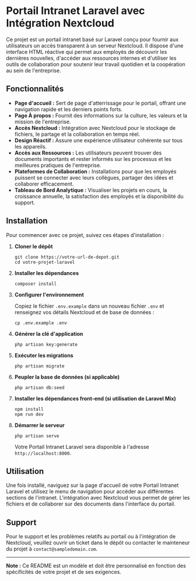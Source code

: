 # Portail Intranet Laravel avec Intégration Nextcloud

Ce projet est un portail intranet basé sur Laravel conçu pour fournir aux utilisateurs un accès transparent à un serveur Nextcloud. Il dispose d'une interface HTML réactive qui permet aux employés de découvrir les dernières nouvelles, d'accéder aux ressources internes et d'utiliser les outils de collaboration pour soutenir leur travail quotidien et la coopération au sein de l'entreprise.

## Fonctionnalités

- **Page d'accueil :** Sert de page d'atterrissage pour le portail, offrant une navigation rapide et les derniers points forts.
- **Page À propos :** Fournit des informations sur la culture, les valeurs et la mission de l'entreprise.
- **Accès Nextcloud :** Intégration avec Nextcloud pour le stockage de fichiers, le partage et la collaboration en temps réel.
- **Design Réactif :** Assure une expérience utilisateur cohérente sur tous les appareils.
- **Accès aux Ressources :** Les utilisateurs peuvent trouver des documents importants et rester informés sur les processus et les meilleures pratiques de l'entreprise.
- **Plateformes de Collaboration :** Installations pour que les employés puissent se connecter avec leurs collègues, partager des idées et collaborer efficacement.
- **Tableau de Bord Analytique :** Visualiser les projets en cours, la croissance annuelle, la satisfaction des employés et la disponibilité du support.

## Installation

Pour commencer avec ce projet, suivez ces étapes d'installation :

1. **Cloner le dépôt**

    ```
    git clone https://votre-url-de-depot.git
    cd votre-projet-laravel
    ```

2. **Installer les dépendances**

    ```
    composer install
    ```

3. **Configurer l'environnement**

    Copiez le fichier `.env.example` dans un nouveau fichier `.env` et renseignez vos détails Nextcloud et de base de données :

    ```
    cp .env.example .env
    ```

4. **Générer la clé d'application**

    ```
    php artisan key:generate
    ```

5. **Exécuter les migrations**

    ```
    php artisan migrate
    ```

6. **Peupler la base de données (si applicable)**

    ```
    php artisan db:seed
    ```

7. **Installer les dépendances front-end (si utilisation de Laravel Mix)**

    ```
    npm install
    npm run dev
    ```

8. **Démarrer le serveur**

    ```
    php artisan serve
    ```

    Votre Portail Intranet Laravel sera disponible à l'adresse `http://localhost:8000`.

## Utilisation

Une fois installé, naviguez sur la page d'accueil de votre Portail Intranet Laravel et utilisez le menu de navigation pour accéder aux différentes sections de l'intranet. L'intégration avec Nextcloud vous permet de gérer les fichiers et de collaborer sur des documents dans l'interface du portail.

## Support

Pour le support et les problèmes relatifs au portail ou à l'intégration de Nextcloud, veuillez ouvrir un ticket dans le dépôt ou contacter le mainteneur du projet à `contact@sampledomain.com`.


---

**Note :** Ce README est un modèle et doit être personnalisé en fonction des spécificités de votre projet et de ses exigences.
